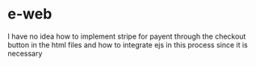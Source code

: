 # e-web
I have no idea how to implement stripe for payent through the checkout button in the html files and how to integrate ejs in this process since it is necessary
